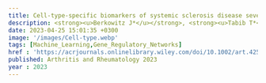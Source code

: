 ```yaml
---
title: Cell‐type‐specific biomarkers of systemic sclerosis disease severity capture cell‐intrinsic and cell‐extrinsic circuits 
description: <strong><u>Berkowitz J*</u></strong>, <strong><u>Tabib T*</u></strong>,<strong><u>Xiao H*</u></strong>, Sadej GM, Khanna D, Fuschiotti P, Lafyatis R✝, <strong><u>Das J✝</u></strong>
date: 2023-04-25 15:01:35 +0300
image: '/images/Cell‐type.webp'
tags: [Machine_Learning,Gene_Regulatory_Networks]
href : 'https://acrjournals.onlinelibrary.wiley.com/doi/10.1002/art.42536'
published: Arthritis and Rheumatology 2023
year : 2023 
---
```

